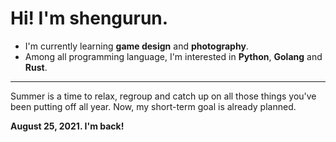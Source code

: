 # Hi! I'm shengurun.

- I'm currently learning **game design** and **photography**.
- Among all programming language, I'm interested in **Python**, **Golang** and **Rust**.

---

Summer is a time to relax, regroup and catch up on all those things you've been putting off all year. Now, my short-term goal is already planned.

**August 25, 2021. I'm back!**


<!--
**shengurun/shengurun** is a ✨ _special_ ✨ repository because its `README.md` (this file) appears on your GitHub profile.

Here are some ideas to get you started:

- 🔭 I’m currently working on ...
- 🌱 I’m currently learning ...
- 👯 I’m looking to collaborate on ...
- 🤔 I’m looking for help with ...
- 💬 Ask me about ...
- 📫 How to reach me: ...
- 😄 Pronouns: ...
- ⚡ Fun fact: ...
-->
